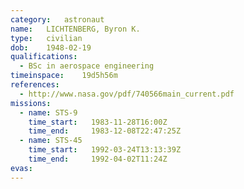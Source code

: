 ```yaml
---
category:	astronaut
name:	LICHTENBERG, Byron K.
type:	civilian
dob:	1948-02-19
qualifications:
  - BSc in aerospace engineering
timeinspace:	19d5h56m
references:
  - http://www.nasa.gov/pdf/740566main_current.pdf
missions:
  - name: STS-9
    time_start:   1983-11-28T16:00Z
    time_end:     1983-12-08T22:47:25Z
  - name: STS-45
    time_start:   1992-03-24T13:13:39Z
    time_end:     1992-04-02T11:24Z
evas:
---
```

